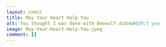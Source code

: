 ```yaml
---
layout: comic
title: May Your Heart Help You
alt: You thought I was done with Beowulf didn&#039;t you
image: May-Your-Heart-Help-You.jpeg
comment: []
---
```

